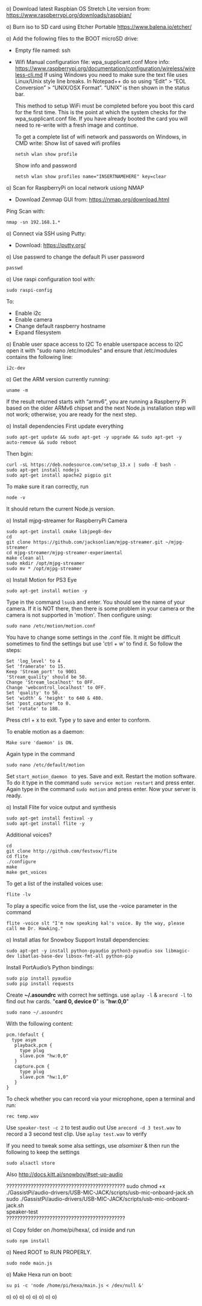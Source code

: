 o) Download latest Raspbian OS Stretch Lite version from:
https://www.raspberrypi.org/downloads/raspbian/

o) Burn iso to SD card using Etcher Portable
https://www.balena.io/etcher/

o) Add the following files to the BOOT microSD drive:
- Empty file named: ssh
- Wifi Manual configuration file: wpa_supplicant.conf
  More info: https://www.raspberrypi.org/documentation/configuration/wireless/wireless-cli.md
  If using Windows you need to make sure the text file uses Linux/Unix style line breaks. In Notepad++ do so using “Edit” > “EOL Conversion” > “UNIX/OSX Format”. “UNIX” is then shown in the status bar.

  This method to setup WiFi must be completed before you boot this card for the first time. This is the point at which the system checks for the wpa_supplicant.conf file. If you have already booted the card you will need to re-write with a fresh image and continue.

  To get a complete list of wifi network and passwords on Windows, in CMD write:
  Show list of saved wifi profiles
  ```
  netsh wlan show profile
  ```
  Show info and password
  ```
  netsh wlan show profiles name="INSERTNAMEHERE" key=clear
  ```

o) Scan for RaspberryPi on local network usiong NMAP
  - Download Zenmap GUI from: https://nmap.org/download.html

  Ping Scan with:
  ```
  nmap -sn 192.168.1.*
  ```

o) Connect via SSH using Putty:
  - Download: https://putty.org/

o) Use passwrd to change the default Pi user password
  ```
  passwd
  ```

o)  Use raspi configuration tool with:
  ```
  sudo raspi-config
  ```
  To:
  - Enable i2c
  - Enable camera
  - Change default raspberry hostname
  - Expand filesystem

o)  Enable user space access to I2C
  To enable userspace access to I2C open it with "sudo nano /etc/modules" and ensure that /etc/modules contains the following line:
  ```  
  i2c-dev
  ```
o)  Get the ARM version currently running:
  ```
  uname -m
  ```
  If the result returned starts with “armv6”, you are running a Raspberry Pi based on the older ARMv6 chipset and the next Node.js installation step will not work; otherwise, you are ready for the next step.

o) Install dependencies
  First update everything
  ```
  sudo apt-get update && sudo apt-get -y upgrade && sudo apt-get -y auto-remove && sudo reboot
  ```
  Then bgin:
  ```
  curl -sL https://deb.nodesource.com/setup_13.x | sudo -E bash -
  sudo apt-get install nodejs
  sudo apt-get install apache2 pigpio git
  ```
  To make sure it ran correctly, run
  ```
  node -v
  ```
  It should return the current Node.js version.

o) Install mjpg-streamer for RaspberryPi Camera
  ```
  sudo apt-get install cmake libjpeg8-dev
  cd
  git clone https://github.com/jacksonliam/mjpg-streamer.git ~/mjpg-streamer
  cd mjpg-streamer/mjpg-streamer-experimental
  make clean all
  sudo mkdir /opt/mjpg-streamer
  sudo mv * /opt/mjpg-streamer
  ```

o) Install Motion for PS3 Eye
  ```
  sudo apt-get install motion -y
  ```
  Type in the command ```lsusb``` and enter. You should see the name of your camera. If it is NOT there, then there is some problem in your camera or the camera is not supported in 'motion'.
  Then configure using:
  ```
  sudo nano /etc/motion/motion.conf
  ```

  You have to change some settings in the .conf file. It might be difficult sometimes to find the settings but use 'ctrl + w' to find it. So follow the steps:
  ```
  Set 'log_level' to 4
  Set 'framerate' to 15.
  Keep 'Stream_port' to 9001
  'Stream_quality' should be 50.
  Change 'Stream_localhost' to OFF.
  Change 'webcontrol_localhost' to OFF.
  Set 'quality' to 50.
  Set 'width' & 'height' to 640 & 480.
  Set 'post_capture' to 0.
  Set 'rotate' to 180.
  ```
  Press ctrl + x to exit. Type y to save and enter to conform.

  To enable motion as a daemon:
  ```
  Make sure 'daemon' is ON.
  ```

  Again type in the command
  ```
  sudo nano /etc/default/motion
  ```

  Set  ```start_motion_daemon ``` to yes. Save and exit.
  Restart the motion software. To do it type in the command ```sudo service motion restart``` and press enter.
  Again type in the command ```sudo motion``` and press enter. Now your server is ready.

o) Install Flite for voice output and synthesis
  ```
  sudo apt-get install festival -y
  sudo apt-get install flite -y
  ```

  Additional voices?
  ```
  cd
  git clone http://github.com/festvox/flite
  cd flite
  ./configure
  make
  make get_voices
  ```
  To get a list of the installed voices use:
  ```
  flite -lv
  ```
  To play a specific voice from the list, use the -voice parameter in the command
  ```
  flite -voice slt "I'm now speaking kal's voice. By the way, please call me Dr. Hawking."
  ```

o) Install atlas for Snowboy Support
  Install dependencies:
  ```
  sudo apt-get -y install python-pyaudio python3-pyaudio sox libmagic-dev libatlas-base-dev libsox-fmt-all python-pip
  ```
  Install PortAudio’s Python bindings:
  ```
  sudo pip install pyaudio
  sudo pip install requests
  ```
  Create **~/.asoundrc** with correct hw settings. use `aplay -l` & `arecord -l` to find out hw cards. "**card 0, device 0**" is "**hw:0,0**"
  ```
  sudo nano ~/.asoundrc
  ```

  With the following content:
  ```
  pcm.!default {
    type asym
     playback.pcm {
       type plug
       slave.pcm "hw:0,0"
     }
     capture.pcm {
       type plug
       slave.pcm "hw:1,0"
     }
  }
  ```
  To check whether you can record via your microphone, open a terminal and run:
  ```
  rec temp.wav
  ```

  Use `speaker-test -c 2` to test audio out
  Use `arecord -d 3 test.wav` to record a 3 second test clip. Use `aplay test.wav` to verify

  If you need to tweak some alsa settings, use *alsamixer* & then run the following to keep the settings
  ```
  sudo alsactl store
  ```
  Also http://docs.kitt.ai/snowboy/#set-up-audio

????????????????????????????????????????????
  sudo chmod +x ./GassistPi/audio-drivers/USB-MIC-JACK/scripts/usb-mic-onboard-jack.sh  
  sudo ./GassistPi/audio-drivers/USB-MIC-JACK/scripts/usb-mic-onboard-jack.sh  
  speaker-test  
????????????????????????????????????????????

o) Copy folder on /home/pi/hexa/, cd inside and run
  ```
  sudo npm install
  ```

o) Need ROOT to RUN PROPERLY.
  ```
  sudo node main.js
  ```

o) Make Hexa run on boot:
  ```
  su pi -c 'node /home/pi/hexa/main.js < /dev/null &'
  ```

o)
o)
o)
o)
o)
o)
o)
o)
